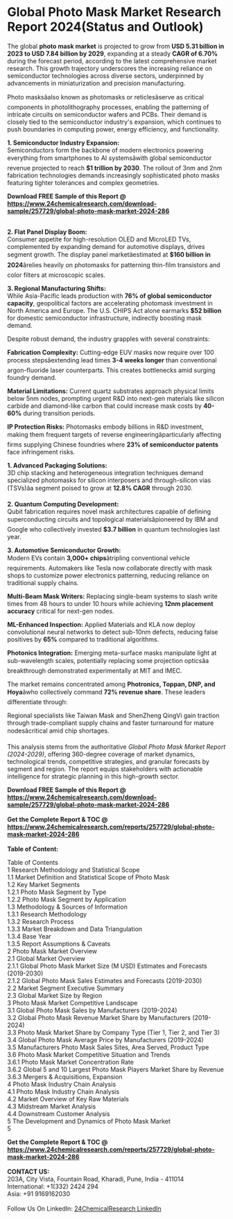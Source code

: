 <h1>Global Photo Mask Market Research Report 2024(Status and Outlook)</h1><p>The global <strong>photo mask market</strong> is projected to grow from <strong>USD 5.31 billion in 2023 to USD 7.84 billion by 2029</strong>, expanding at a steady <strong>CAGR of 6.70%</strong> during the forecast period, according to the latest comprehensive market research. This growth trajectory underscores the increasing reliance on semiconductor technologies across diverse sectors, underpinned by advancements in miniaturization and precision manufacturing.</p><p>Photo masksâalso known as photomasks or reticlesâserve as critical components in photolithography processes, enabling the patterning of intricate circuits on semiconductor wafers and PCBs. Their demand is closely tied to the semiconductor industry's expansion, which continues to push boundaries in computing power, energy efficiency, and functionality.</p><p><strong>1. Semiconductor Industry Expansion:</strong><br>
Semiconductors form the backbone of modern electronics powering everything from smartphones to AI systemsâwith global semiconductor revenue projected to reach <strong>$1 trillion by 2030</strong>. The rollout of 3nm and 2nm fabrication technologies demands increasingly sophisticated photo masks featuring tighter tolerances and complex geometries.</p><div><b>Download FREE Sample of this Report @ 
            <a href="https://www.24chemicalresearch.com/download-sample/257729/global-photo-mask-market-2024-286">
            https://www.24chemicalresearch.com/download-sample/257729/global-photo-mask-market-2024-286</a></b></div><br><p><strong>2. Flat Panel Display Boom:</strong><br>
Consumer appetite for high-resolution OLED and MicroLED TVs, complemented by expanding demand for automotive displays, drives segment growth. The display panel marketâestimated at <strong>$160 billion in 2024</strong>ârelies heavily on photomasks for patterning thin-film transistors and color filters at microscopic scales.</p><p><strong>3. Regional Manufacturing Shifts:</strong><br>
While Asia-Pacific leads production with <strong>76% of global semiconductor capacity</strong>, geopolitical factors are accelerating photomask investment in North America and Europe. The U.S. CHIPS Act alone earmarks <strong>$52 billion</strong> for domestic semiconductor infrastructure, indirectly boosting mask demand.</p><p>Despite robust demand, the industry grapples with several constraints:</p><p><strong>Fabrication Complexity:</strong> Cutting-edge EUV masks now require over 100 process stepsâextending lead times <strong>3-4 weeks longer</strong> than conventional argon-fluoride laser counterparts. This creates bottlenecks amid surging foundry demand.</p><p><strong>Material Limitations:</strong> Current quartz substrates approach physical limits below 5nm nodes, prompting urgent R&amp;D into next-gen materials like silicon carbide and diamond-like carbon that could increase mask costs by <strong>40-60%</strong> during transition periods.</p><p><strong>IP Protection Risks:</strong> Photomasks embody billions in R&amp;D investment, making them frequent targets of reverse engineeringâparticularly affecting firms supplying Chinese foundries where <strong>23% of semiconductor patents</strong> face infringement risks.</p><p><strong>1. Advanced Packaging Solutions:</strong><br>
3D chip stacking and heterogeneous integration techniques demand specialized photomasks for silicon interposers and through-silicon vias (TSVs)âa segment poised to grow at <strong>12.8% CAGR</strong> through 2030.</p><p><strong>2. Quantum Computing Development:</strong><br>
Qubit fabrication requires novel mask architectures capable of defining superconducting circuits and topological materialsâpioneered by IBM and Google who collectively invested <strong>$3.7 billion</strong> in quantum technologies last year.</p><p><strong>3. Automotive Semiconductor Growth:</strong><br>
Modern EVs contain <strong>3,000+ chips</strong>âtripling conventional vehicle requirements. Automakers like Tesla now collaborate directly with mask shops to customize power electronics patterning, reducing reliance on traditional supply chains.</p><p><strong>Multi-Beam Mask Writers:</strong> Replacing single-beam systems to slash write times from 48 hours to under 10 hours while achieving <strong>12nm placement accuracy</strong> critical for next-gen nodes.</p><p><strong>ML-Enhanced Inspection:</strong> Applied Materials and KLA now deploy convolutional neural networks to detect sub-10nm defects, reducing false positives by <strong>65%</strong> compared to traditional algorithms.</p><p><strong>Photonics Integration:</strong> Emerging meta-surface masks manipulate light at sub-wavelength scales, potentially replacing some projection opticsâa breakthrough demonstrated experimentally at MIT and IMEC.</p><p>The market remains concentrated among <strong>Photronics, Toppan, DNP, and Hoya</strong>âwho collectively command <strong>72% revenue share</strong>. These leaders differentiate through:</p><p>Regional specialists like Taiwan Mask and ShenZheng QingVi gain traction through trade-compliant supply chains and faster turnaround for mature nodesâcritical amid chip shortages.</p><p>This analysis stems from the authoritative <em>Global Photo Mask Market Report (2024-2029)</em>, offering 360-degree coverage of market dynamics, technological trends, competitive strategies, and granular forecasts by segment and region. The report equips stakeholders with actionable intelligence for strategic planning in this high-growth sector.</p><div><b>Download FREE Sample of this Report @ 
            <a href="https://www.24chemicalresearch.com/download-sample/257729/global-photo-mask-market-2024-286">
            https://www.24chemicalresearch.com/download-sample/257729/global-photo-mask-market-2024-286</a></b></div><br><div><b>Get the Complete Report & TOC @ 
            <a href="https://www.24chemicalresearch.com/reports/257729/global-photo-mask-market-2024-286">
            https://www.24chemicalresearch.com/reports/257729/global-photo-mask-market-2024-286</a></b></div><br>
            <b>Table of Content:</b><p>Table of Contents<br />
1 Research Methodology and Statistical Scope<br />
1.1 Market Definition and Statistical Scope of Photo Mask<br />
1.2 Key Market Segments<br />
1.2.1 Photo Mask Segment by Type<br />
1.2.2 Photo Mask Segment by Application<br />
1.3 Methodology & Sources of Information<br />
1.3.1 Research Methodology<br />
1.3.2 Research Process<br />
1.3.3 Market Breakdown and Data Triangulation<br />
1.3.4 Base Year<br />
1.3.5 Report Assumptions & Caveats<br />
2 Photo Mask Market Overview<br />
2.1 Global Market Overview<br />
2.1.1 Global Photo Mask Market Size (M USD) Estimates and Forecasts (2019-2030)<br />
2.1.2 Global Photo Mask Sales Estimates and Forecasts (2019-2030)<br />
2.2 Market Segment Executive Summary<br />
2.3 Global Market Size by Region<br />
3 Photo Mask Market Competitive Landscape<br />
3.1 Global Photo Mask Sales by Manufacturers (2019-2024)<br />
3.2 Global Photo Mask Revenue Market Share by Manufacturers (2019-2024)<br />
3.3 Photo Mask Market Share by Company Type (Tier 1, Tier 2, and Tier 3)<br />
3.4 Global Photo Mask Average Price by Manufacturers (2019-2024)<br />
3.5 Manufacturers Photo Mask Sales Sites, Area Served, Product Type<br />
3.6 Photo Mask Market Competitive Situation and Trends<br />
3.6.1 Photo Mask Market Concentration Rate<br />
3.6.2 Global 5 and 10 Largest Photo Mask Players Market Share by Revenue<br />
3.6.3 Mergers & Acquisitions, Expansion<br />
4 Photo Mask Industry Chain Analysis<br />
4.1 Photo Mask Industry Chain Analysis<br />
4.2 Market Overview of Key Raw Materials<br />
4.3 Midstream Market Analysis<br />
4.4 Downstream Customer Analysis<br />
5 The Development and Dynamics of Photo Mask Market <br />
5</p><div><b>Get the Complete Report & TOC @ 
            <a href="https://www.24chemicalresearch.com/reports/257729/global-photo-mask-market-2024-286">
            https://www.24chemicalresearch.com/reports/257729/global-photo-mask-market-2024-286</a></b></div><br><b>CONTACT US:</b><br>
            203A, City Vista, Fountain Road, Kharadi, Pune, India - 411014<br>
            International: +1(332) 2424 294<br>
            Asia: +91 9169162030 <br><br>
            Follow Us On LinkedIn: <a href="https://www.linkedin.com/company/24chemicalresearch/">24ChemicalResearch LinkedIn</a>